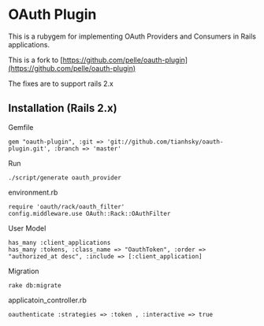 # OAuth Plugin

This is a rubygem for implementing OAuth Providers and Consumers in Rails applications.

This is a fork to [https://github.com/pelle/oauth-plugin](https://github.com/pelle/oauth-plugin)

The fixes are to support rails 2.x


## Installation (Rails 2.x)

Gemfile

    gem "oauth-plugin", :git => 'git://github.com/tianhsky/oauth-plugin.git', :branch => 'master'


Run

    ./script/generate oauth_provider

environment.rb

    require 'oauth/rack/oauth_filter'
    config.middleware.use OAuth::Rack::OAuthFilter

User Model

    has_many :client_applications
    has_many :tokens, :class_name => "OauthToken", :order => "authorized_at desc", :include => [:client_application]

Migration

    rake db:migrate

applicatoin_controller.rb

    oauthenticate :strategies => :token , :interactive => true